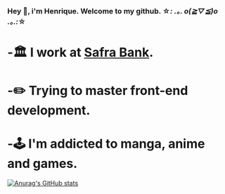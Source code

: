 ### Hey 👋, i'm Henrique. Welcome to my github. ☆*: .｡. o(≧▽≦)o .｡.:*☆

# -🏛️ I work at [Safra Bank](https://safra.com.br).
# -✏️ Trying to master front-end development.
# -🕹️ I'm addicted to manga, anime and games.

[![Anurag's GitHub stats](https://github-readme-stats.vercel.app/api?username=albuquerquefs)](https://github.com/anuraghazra/github-readme-stats)
